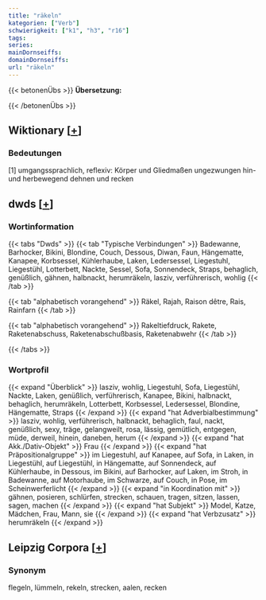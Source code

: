 ```yaml
---
title: "räkeln"
kategorien: ["Verb"]
schwierigkeit: ["k1", "h3", "r16"]
tags:
series:
mainDornseiffs:
domainDornseiffs:
url: "räkeln"
---
```


{{< betonenÜbs >}}
**Übersetzung:**  
  
{{< /betonenÜbs >}}

## Wiktionary [[+](https://de.wiktionary.org/wiki/räkeln)]

### Bedeutungen
[1] umgangssprachlich, reflexiv: Körper und Gliedmaßen ungezwungen hin- und herbewegend dehnen und recken  



## dwds [[+](https://www.dwds.de/wb/räkeln)]

### Wortinformation
{{< tabs "Dwds" >}}
{{< tab "Typische Verbindungen" >}}
Badewanne, Barhocker, Bikini, Blondine, Couch, Dessous, Diwan, Faun, Hängematte, Kanapee, Korbsessel, Kühlerhaube, Laken, Ledersessel, Liegestuhl, Liegestühl, Lotterbett, Nackte, Sessel, Sofa, Sonnendeck, Straps, behaglich, genüßlich, gähnen, halbnackt, herumräkeln, lasziv, verführerisch, wohlig
{{< /tab >}}

{{< tab "alphabetisch vorangehend" >}}
Räkel, Rajah, Raison dêtre, Rais, Rainfarn
{{< /tab >}}

{{< tab "alphabetisch vorangehend" >}}
Rakeltiefdruck, Rakete, Raketenabschuss, Raketenabschußbasis, Raketenabwehr
{{< /tab >}}

{{< /tabs >}}

### Wortprofil
{{< expand "Überblick" >}} lasziv, wohlig, Liegestuhl, Sofa, Liegestühl, Nackte, Laken, genüßlich, verführerisch, Kanapee, Bikini, halbnackt, behaglich, herumräkeln, Lotterbett, Korbsessel, Ledersessel, Blondine, Hängematte, Straps {{< /expand >}}
{{< expand "hat Adverbialbestimmung" >}} lasziv, wohlig, verführerisch, halbnackt, behaglich, faul, nackt, genüßlich, sexy, träge, gelangweilt, rosa, lässig, gemütlich, entgegen, müde, derweil, hinein, daneben, herum {{< /expand >}}
{{< expand "hat Akk./Dativ-Objekt" >}} Frau {{< /expand >}}
{{< expand "hat Präpositionalgruppe" >}} im Liegestuhl, auf Kanapee, auf Sofa, in Laken, in Liegestühl, auf Liegestühl, in Hängematte, auf Sonnendeck, auf Kühlerhaube, in Dessous, im Bikini, auf Barhocker, auf Laken, im Stroh, in Badewanne, auf Motorhaube, im Schwarze, auf Couch, in Pose, im Scheinwerferlicht {{< /expand >}}
{{< expand "in Koordination mit" >}} gähnen, posieren, schlürfen, strecken, schauen, tragen, sitzen, lassen, sagen, machen {{< /expand >}}
{{< expand "hat Subjekt" >}} Model, Katze, Mädchen, Frau, Mann, sie {{< /expand >}}
{{< expand "hat Verbzusatz" >}} herumräkeln {{< /expand >}}

## Leipzig Corpora [[+](https://corpora.uni-leipzig.de/en/res?word=räkeln&corpusId=deu_newscrawl-public_2018)]


### Synonym
flegeln, lümmeln, rekeln, strecken, aalen, recken

